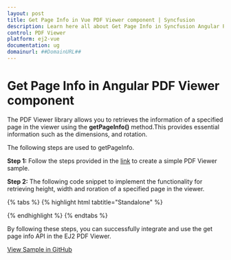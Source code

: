 ```yaml
---
layout: post
title: Get Page Info in Vue PDF Viewer component | Syncfusion
description: Learn here all about Get Page Info in Syncfusion Angular PDF Viewer component of Syncfusion Essential JS 2 and more.
control: PDF Viewer
platform: ej2-vue
documentation: ug
domainurl: ##DomainURL##
---
```


# Get Page Info in Angular PDF Viewer component

The PDF Viewer library allows you to retrieves the information of a specified page in the viewer using the **getPageInfo()** method.This provides essential information such as the dimensions, and rotation.

The following steps are used to getPageInfo.

**Step 1:** Follow the steps provided in the [link](https://ej2.syncfusion.com/vue/documentation/pdfviewer/getting-started/) to create a simple PDF Viewer sample.

**Step 2:** The following code snippet to implement the functionality for retrieving height, width and roration of a specified page in the viewer.

{% tabs %}
{% highlight html tabtitle="Standalone" %}

<template>
  <div id="app">
    <button @click="retrievePageInfo" style="margin-bottom: 20px;">
      GetPageInfo
    </button>
    <ejs-pdfviewer
      id="pdfViewer"
      ref="pdfviewer"
      :documentPath="documentPath"
      :resourceUrl="resourceUrl"
      style="height: 640px;"
    >
    </ejs-pdfviewer>
  </div>
</template>

<script>
import {
  PdfViewerComponent,
  Toolbar,
  Magnification,
  Navigation,
  Annotation,
  TextSelection,
  TextSearch,
  FormFields,
  FormDesigner,
  PageOrganizer,
} from '@syncfusion/ej2-vue-pdfviewer';
export default {
  name: 'App',
  components: {
    'ejs-pdfviewer': PdfViewerComponent,
  },
  data() {
    return {
      documentPath: "https://cdn.syncfusion.com/content/pdf/pdf-succinctly.pdf",
      resourceUrl: "https://cdn.syncfusion.com/ej2/27.2.2/dist/ej2-pdfviewer-lib",
    };
  },
  provide: {
    PdfViewer: [
      Toolbar,
      Magnification,
      Navigation,
      Annotation,
      TextSelection,
      TextSearch,
      FormFields,
      FormDesigner,
      PageOrganizer,
    ],
  },
  methods: {
    retrievePageInfo() {
      if (this.$refs.pdfviewer) {
        const pdfviewer = this.$refs.pdfviewer.ej2Instances;
        // Set the page index for which info is required
        const pageIndex = 0; 
        // To Retrieve and log the page information
        console.log(pdfviewer.getPageInfo(pageIndex));
        // To Log the specific page information details to the console
        const pageInfo = pdfviewer.getPageInfo(pageIndex);
        if (pageInfo) {
          console.log(`Page Info for Page Index ${pageIndex}:`);
          console.log(`Height: ${pageInfo.height}`);
          console.log(`Width: ${pageInfo.width}`);
          console.log(`Rotation: ${pageInfo.rotation}`);
        } 
      }
    }
  },
};
</script>

{% endhighlight %}
{% endtabs %}

By following these steps, you can successfully integrate and use the get page info API in the EJ2 PDF Viewer.

[View Sample in GitHub](https://github.com/SyncfusionExamples/vue-pdf-viewer-examples/tree/master/How%20to)
